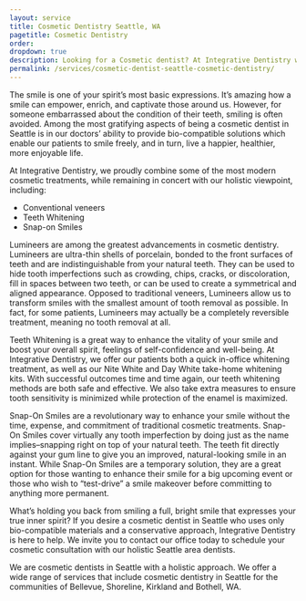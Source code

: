```yaml
---
layout: service
title: Cosmetic Dentistry Seattle, WA
pagetitle: Cosmetic Dentistry
order:
dropdown: true
description: Looking for a Cosmetic dentist? At Integrative Dentistry we offer complete range of cosmetic procedures, such as veneers and teeth whitening. Call @ 206496-0552!
permalink: /services/cosmetic-dentist-seattle-cosmetic-dentistry/
---
```


The smile is one of your spirit’s most basic expressions. It’s amazing how a smile can empower, enrich, and captivate those around us. However, for someone embarrassed about the condition of their teeth, smiling is often avoided. Among the most gratifying aspects of being a cosmetic dentist in Seattle is in our doctors’ ability to provide bio-compatible solutions which enable our patients to smile freely, and in turn, live a happier, healthier, more enjoyable life.

At Integrative Dentistry, we proudly combine some of the most modern cosmetic treatments, while remaining in concert with our holistic viewpoint, including:

* Conventional veneers
* Teeth Whitening
* Snap-on Smiles

Lumineers are among the greatest advancements in cosmetic dentistry. Lumineers are ultra-thin shells of porcelain, bonded to the front surfaces of teeth and are indistinguishable from your natural teeth. They can be used to hide tooth imperfections such as crowding, chips, cracks, or discoloration, fill in spaces between two teeth, or can be used to create a symmetrical and aligned appearance. Opposed to traditional veneers, Lumineers allow us to transform smiles with the smallest amount of tooth removal as possible. In fact, for some patients, Lumineers may actually be a completely reversible treatment, meaning no tooth removal at all.

Teeth Whitening is a great way to enhance the vitality of your smile and boost your overall spirit, feelings of self-confidence and well-being. At Integrative Dentistry, we offer our patients both a quick in-office whitening treatment, as well as our Nite White and Day White take-home whitening kits. With successful outcomes time and time again, our teeth whitening methods are both safe and effective. We also take extra measures to ensure tooth sensitivity is minimized while protection of the enamel is maximized.

Snap-On Smiles are a revolutionary way to enhance your smile without the time, expense, and commitment of traditional cosmetic treatments. Snap-On Smiles cover virtually any tooth imperfection by doing just as the name implies–snapping right on top of your natural teeth. The teeth fit directly against your gum line to give you an improved, natural-looking smile in an instant. While Snap-On Smiles are a temporary solution, they are a great option for those wanting to enhance their smile for a big upcoming event or those who wish to “test-drive” a smile makeover before committing to anything more permanent.

What’s holding you back from smiling a full, bright smile that expresses your true inner spirit? If you desire a cosmetic dentist in Seattle who uses only bio-compatible materials and a conservative approach, Integrative Dentistry is here to help. We invite you to contact our office today to schedule your cosmetic consultation with our holistic Seattle area dentists.

We are cosmetic dentists in Seattle with a holistic approach.  We offer a wide range of services that include cosmetic dentistry in Seattle for the communities of Bellevue, Shoreline, Kirkland and Bothell, WA.
